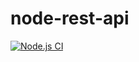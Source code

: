 # node-rest-api

[![Node.js CI](https://github.com/Sam-2019/node-rest-api/actions/workflows/node.js.yml/badge.svg)](https://github.com/Sam-2019/node-rest-api/actions/workflows/node.js.yml)
